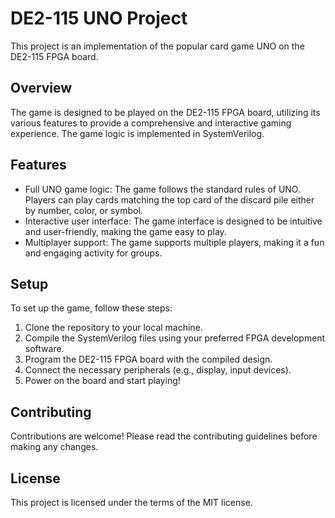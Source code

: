 # DE2-115 UNO Project

This project is an implementation of the popular card game UNO on the DE2-115 FPGA board. 

## Overview

The game is designed to be played on the DE2-115 FPGA board, utilizing its various features to provide a comprehensive and interactive gaming experience. The game logic is implemented in SystemVerilog.

## Features

- Full UNO game logic: The game follows the standard rules of UNO. Players can play cards matching the top card of the discard pile either by number, color, or symbol.
- Interactive user interface: The game interface is designed to be intuitive and user-friendly, making the game easy to play.
- Multiplayer support: The game supports multiple players, making it a fun and engaging activity for groups.

## Setup

To set up the game, follow these steps:

1. Clone the repository to your local machine.
2. Compile the SystemVerilog files using your preferred FPGA development software.
3. Program the DE2-115 FPGA board with the compiled design.
4. Connect the necessary peripherals (e.g., display, input devices).
5. Power on the board and start playing!

## Contributing

Contributions are welcome! Please read the contributing guidelines before making any changes.

## License

This project is licensed under the terms of the MIT license.